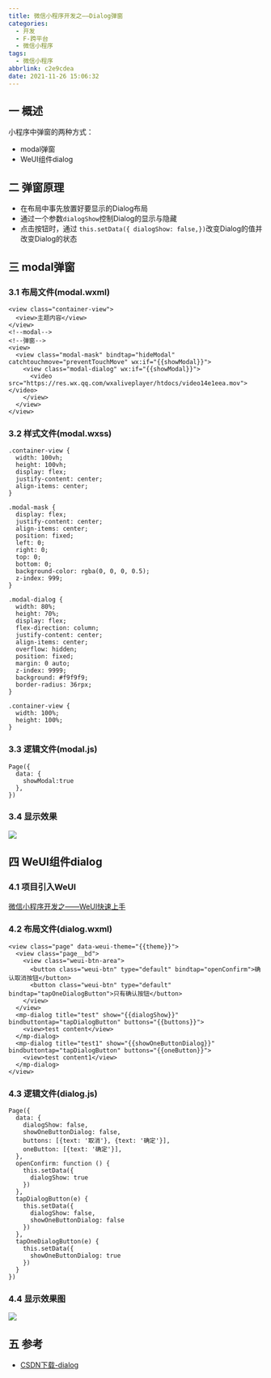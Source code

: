 ```yaml
---
title: 微信小程序开发之——Dialog弹窗
categories:
  - 开发
  - F-跨平台
  - 微信小程序
tags:
  - 微信小程序
abbrlink: c2e9cdea
date: 2021-11-26 15:06:32
---
```

## 一 概述

小程序中弹窗的两种方式：

* modal弹窗
* WeUI组件dialog

<!--more-->

## 二 弹窗原理

* 在布局中事先放置好要显示的Dialog布局
* 通过一个参数`dialogShow`控制Dialog的显示与隐藏
* 点击按钮时，通过 `this.setData({ dialogShow: false,})`改变Dialog的值并改变Dialog的状态

## 三 modal弹窗

### 3.1 布局文件(modal.wxml)

```
<view class="container-view">
  <view>主题内容</view>
</view>
<!--modal-->
<!--弹窗-->
<view>
  <view class="modal-mask" bindtap="hideModal" catchtouchmove="preventTouchMove" wx:if="{{showModal}}">
    <view class="modal-dialog" wx:if="{{showModal}}">
      <video src="https://res.wx.qq.com/wxaliveplayer/htdocs/video14e1eea.mov"></video>
    </view>
  </view>
</view>
```

### 3.2 样式文件(modal.wxss)

```
.container-view {
  width: 100vh;
  height: 100vh;
  display: flex;
  justify-content: center;
  align-items: center;
}

.modal-mask {
  display: flex;
  justify-content: center;
  align-items: center;
  position: fixed;
  left: 0;
  right: 0;
  top: 0;
  bottom: 0;
  background-color: rgba(0, 0, 0, 0.5);
  z-index: 999;
}

.modal-dialog {
  width: 80%;
  height: 70%;
  display: flex;
  flex-direction: column;
  justify-content: center;
  align-items: center;
  overflow: hidden;
  position: fixed;
  margin: 0 auto;
  z-index: 9999;
  background: #f9f9f9;
  border-radius: 36rpx;
}

.container-view {
  width: 100%;
  height: 100%;
}
```

### 3.3 逻辑文件(modal.js)

```
Page({
  data: {
    showModal:true
  },
})
```

### 3.4 显示效果
![][1]

## 四 WeUI组件dialog

### 4.1 项目引入WeUI

[微信小程序开发之——WeUI快速上手][00]

### 4.2 布局文件(dialog.wxml)

```
<view class="page" data-weui-theme="{{theme}}">
  <view class="page__bd">
    <view class="weui-btn-area">
      <button class="weui-btn" type="default" bindtap="openConfirm">确认取消按钮</button>
      <button class="weui-btn" type="default" bindtap="tapOneDialogButton">只有确认按钮</button>
    </view>
  </view>
  <mp-dialog title="test" show="{{dialogShow}}" bindbuttontap="tapDialogButton" buttons="{{buttons}}">
    <view>test content</view>
  </mp-dialog>
  <mp-dialog title="test1" show="{{showOneButtonDialog}}" bindbuttontap="tapDialogButton" buttons="{{oneButton}}">
    <view>test content1</view>
  </mp-dialog>
</view>
```

### 4.3 逻辑文件(dialog.js)

```
Page({
  data: {
    dialogShow: false,
    showOneButtonDialog: false,
    buttons: [{text: '取消'}, {text: '确定'}],
    oneButton: [{text: '确定'}],
  },
  openConfirm: function () {
    this.setData({
      dialogShow: true
    })
  },
  tapDialogButton(e) {
    this.setData({
      dialogShow: false,
      showOneButtonDialog: false
    })
  },
  tapOneDialogButton(e) {
    this.setData({
      showOneButtonDialog: true
    })
  }
})
```

### 4.4 显示效果图
![][2]

## 五 参考
* [CSDN下载-dialog](https://download.csdn.net/download/Calvin_zhou/49754396)


[00]:https://pgzxc.github.io/posts/66aabbca.html
[1]:https://raw.githubusercontent.com/PGzxc/CDN/master/blog-wechat/wechat-modal-dialog-preview.png
[2]:https://raw.githubusercontent.com/PGzxc/CDN/master/blog-wechat/wechat-dialog-dialog-preview.gif